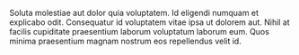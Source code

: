 Soluta molestiae aut dolor quia voluptatem. Id eligendi numquam et explicabo odit. Consequatur id voluptatem vitae ipsa ut dolorem aut. Nihil at facilis cupiditate praesentium laborum voluptatum laborum eum. Quos minima praesentium magnam nostrum eos repellendus velit id.